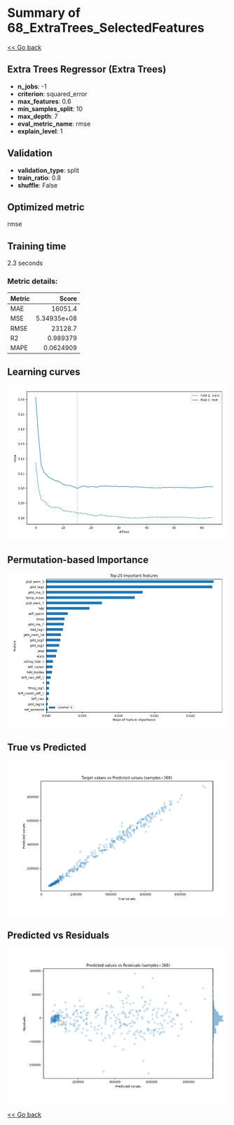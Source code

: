 # Summary of 68_ExtraTrees_SelectedFeatures

[<< Go back](../README.md)


## Extra Trees Regressor (Extra Trees)
- **n_jobs**: -1
- **criterion**: squared_error
- **max_features**: 0.6
- **min_samples_split**: 10
- **max_depth**: 7
- **eval_metric_name**: rmse
- **explain_level**: 1

## Validation
 - **validation_type**: split
 - **train_ratio**: 0.8
 - **shuffle**: False

## Optimized metric
rmse

## Training time

2.3 seconds

### Metric details:
| Metric   |           Score |
|:---------|----------------:|
| MAE      | 16051.4         |
| MSE      |     5.34935e+08 |
| RMSE     | 23128.7         |
| R2       |     0.989379    |
| MAPE     |     0.0624909   |



## Learning curves
![Learning curves](learning_curves.png)

## Permutation-based Importance
![Permutation-based Importance](permutation_importance.png)
## True vs Predicted

![True vs Predicted](true_vs_predicted.png)


## Predicted vs Residuals

![Predicted vs Residuals](predicted_vs_residuals.png)



[<< Go back](../README.md)
